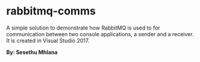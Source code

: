 # rabbitmq-comms
A simple solution to demonstrate how RabbitMQ is used to for communication between two console applications, a sender and a receiver.
It is created in Visual Studio 2017.

**By: Sesethu Mhlana**
